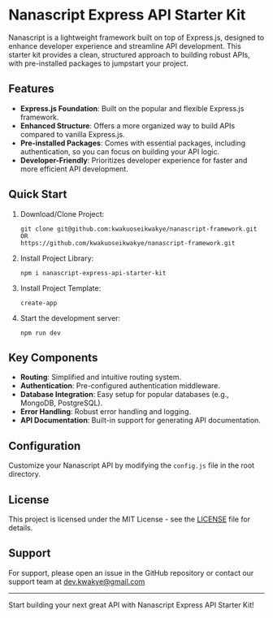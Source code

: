 # Nanascript Express API Starter Kit

Nanascript is a lightweight framework built on top of Express.js, designed to enhance developer experience and streamline API development. This starter kit provides a clean, structured approach to building robust APIs, with pre-installed packages to jumpstart your project.

## Features

- **Express.js Foundation**: Built on the popular and flexible Express.js framework.
- **Enhanced Structure**: Offers a more organized way to build APIs compared to vanilla Express.js.
- **Pre-installed Packages**: Comes with essential packages, including authentication, so you can focus on building your API logic.
- **Developer-Friendly**: Prioritizes developer experience for faster and more efficient API development.

## Quick Start

1. Download/Clone Project:
   ```
   git clone git@github.com:kwakuoseikwakye/nanascript-framework.git OR 
   https://github.com/kwakuoseikwakye/nanascript-framework.git
   ```

2. Install Project Library:
   ```
   npm i nanascript-express-api-starter-kit
   ```

3. Install Project Template:
   ```
   create-app
   ```

4. Start the development server:
   ```
   npm run dev
   ```

## Key Components

- **Routing**: Simplified and intuitive routing system.
- **Authentication**: Pre-configured authentication middleware.
- **Database Integration**: Easy setup for popular databases (e.g., MongoDB, PostgreSQL).
- **Error Handling**: Robust error handling and logging.
- **API Documentation**: Built-in support for generating API documentation.

## Configuration

Customize your Nanascript API by modifying the `config.js` file in the root directory.


## License

This project is licensed under the MIT License - see the [LICENSE](LICENSE) file for details.

## Support

For support, please open an issue in the GitHub repository or contact our support team at dev.kwakye@gmail.com

---

Start building your next great API with Nanascript Express API Starter Kit!